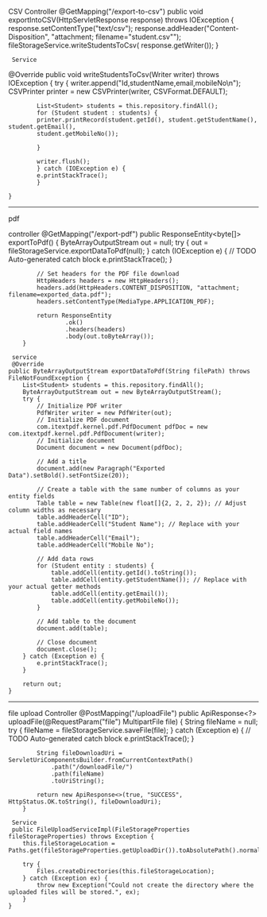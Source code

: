 CSV
Controller
  @GetMapping("/export-to-csv")
	    public void exportIntoCSV(HttpServletResponse response) throws IOException {
	      response.setContentType("text/csv");
	      response.addHeader("Content-Disposition", "attachment; filename=\"student.csv\"");
	      fileStorageService.writeStudentsToCsv( response.getWriter());
	    }

     Service
@Override
	public void writeStudentsToCsv(Writer writer) throws IOException {
		try {
			writer.append("Id,studentName,email,mobileNo\n"); 
			CSVPrinter printer = new CSVPrinter(writer, CSVFormat.DEFAULT);

			List<Student> students = this.repository.findAll();
			for (Student student : students) {
			printer.printRecord(student.getId(), student.getStudentName(), student.getEmail(),
			student.getMobileNo());
			
			}
			
			writer.flush();
			} catch (IOException e) {
			e.printStackTrace();
			}
		
	}
--------------------------------------------------------------------------------------------------------
pdf

controller
 @GetMapping("/export-pdf")
	    public ResponseEntity<byte[]> exportToPdf() {
	    	ByteArrayOutputStream out = null;
			try {
				out = fileStorageService.exportDataToPdf(null);
			} catch (IOException e) {
				// TODO Auto-generated catch block
				e.printStackTrace();
			}

	        // Set headers for the PDF file download
	        HttpHeaders headers = new HttpHeaders();
	        headers.add(HttpHeaders.CONTENT_DISPOSITION, "attachment; filename=exported_data.pdf");
	        headers.setContentType(MediaType.APPLICATION_PDF);

	        return ResponseEntity
	                .ok()
	                .headers(headers)
	                .body(out.toByteArray());
	    }

     service
     @Override
	public ByteArrayOutputStream exportDataToPdf(String filePath) throws FileNotFoundException {
		List<Student> students = this.repository.findAll();
		ByteArrayOutputStream out = new ByteArrayOutputStream();
        try {
        	// Initialize PDF writer
            PdfWriter writer = new PdfWriter(out);
            // Initialize PDF document
            com.itextpdf.kernel.pdf.PdfDocument pdfDoc = new com.itextpdf.kernel.pdf.PdfDocument(writer);
            // Initialize document
            Document document = new Document(pdfDoc);

            // Add a title
            document.add(new Paragraph("Exported Data").setBold().setFontSize(20));

            // Create a table with the same number of columns as your entity fields
            Table table = new Table(new float[]{2, 2, 2, 2}); // Adjust column widths as necessary
            table.addHeaderCell("ID");
            table.addHeaderCell("Student Name"); // Replace with your actual field names
            table.addHeaderCell("Email");
            table.addHeaderCell("Mobile No");

            // Add data rows
            for (Student entity : students) {
                table.addCell(entity.getId().toString());
                table.addCell(entity.getStudentName()); // Replace with your actual getter methods
                table.addCell(entity.getEmail());
                table.addCell(entity.getMobileNo());
            }

            // Add table to the document
            document.add(table);

            // Close document
            document.close();
        } catch (Exception e) {
            e.printStackTrace();
        }
		
        return out;
	}
---------------------------------------------------------------------------------------------------------------------------------------
 file upload
Controller
 @PostMapping("/uploadFile")
	    public ApiResponse<?> uploadFile(@RequestParam("file") MultipartFile file) {
	        String fileName = null;
			try {
				fileName = fileStorageService.saveFile(file);
			} catch (Exception e) {
				// TODO Auto-generated catch block
				e.printStackTrace();
			}

	        String fileDownloadUri = ServletUriComponentsBuilder.fromCurrentContextPath()
	            .path("/downloadFile/")
	            .path(fileName)
	            .toUriString();

	        return new ApiResponse<>(true, "SUCCESS", HttpStatus.OK.toString(), fileDownloadUri);
	    }

     Service
     public FileUploadServiceImpl(FileStorageProperties fileStorageProperties) throws Exception {
		this.fileStorageLocation = Paths.get(fileStorageProperties.getUploadDir()).toAbsolutePath().normalize();

		try {
			Files.createDirectories(this.fileStorageLocation);
		} catch (Exception ex) {
			throw new Exception("Could not create the directory where the uploaded files will be stored.", ex);
		}
	}
